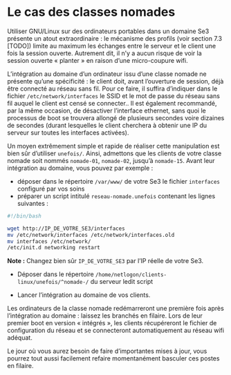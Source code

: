 # Le cas des classes nomades

Utiliser GNU/Linux sur des ordinateurs portables dans un
domaine Se3 présente un atout extraordinaire : le mécanisme
des profils (voir section 7.3 [TODO]) limite au maximum les
échanges entre le serveur et le client une fois la session
ouverte. Autrement dit, il n’y a aucun risque de voir la
session ouverte « planter » en raison d’une micro-coupure
wifi.

L’intégration au domaine d’un ordinateur issu d’une classe
nomade ne présente qu’une spécificité : le client doit,
avant l’ouverture de session, déjà être connecté au réseau
sans fil. Pour ce faire, il suffira d’indiquer dans le
fichier `/etc/network/interfaces` le SSID et le mot de passe
du réseau sans fil auquel le client est censé se connecter..
Il est également recommandé, par la même occasion, de
désactiver l’interface ethernet, sans quoi le processus de
boot se trouvera allongé de plusieurs secondes voire
dizaines de secondes (durant lesquelles le client cherchera
à obtenir une IP du serveur sur toutes les interfaces
activées).

Un moyen extrêmement simple et rapide de réaliser cette
manipulation est bien sûr d’utiliser `unefois/`. Ainsi,
admettons que les clients de votre classe nomade soit nommés
`nomade-01`, `nomade-02`, jusqu’à `nomade-15`. Avant leur
intégration au domaine, vous pouvez par exemple :

* déposer dans le répertoire `/var/www/` de votre Se3 le
fichier `interfaces` configuré par vos soins
* préparer un script intitulé `reseau-nomade.unefois`
contenant les lignes suivantes :

```sh
#!/bin/bash

wget http://IP_DE_VOTRE_SE3/interfaces
mv /etc/network/interfaces /etc/network/interfaces.old
mv interfaces /etc/network/
/etc/init.d networking restart
```

**Note :** Changez bien sûr `IP_DE_VOTRE_SE3` par l’IP réelle
de votre Se3.

* Déposer dans le répertoire `/home/netlogon/clients-linux/unefois/^nomade-/`
du serveur ledit script

* Lancer l’intégration au domaine de vos clients.

Les ordinateurs de la classe nomade redémarreront une
première fois après l’intégration au domaine : laissez les
branchés en filaire. Lors de leur premier boot en version «
intégrés », les clients récupéreront le fichier de
configuration du réseau et se connecteront automatiquement
au réseau wifi adéquat.

Le jour où vous aurez besoin de faire d’importantes mises à
jour, vous pourrez tout aussi facilement refaire
momentanément basculer ces postes en filaire.


